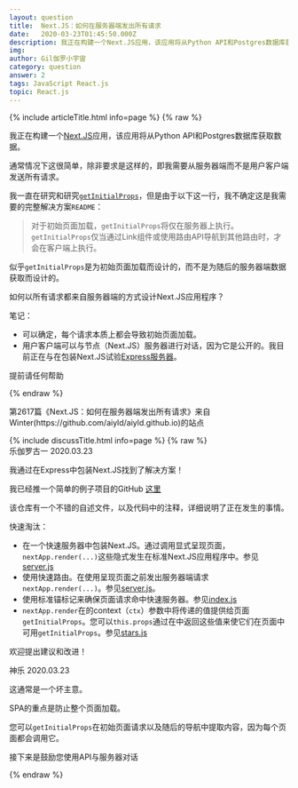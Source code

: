 ```yaml
---
layout: question
title:  Next.JS：如何在服务器端发出所有请求
date:   2020-03-23T01:45:50.000Z
description: 我正在构建一个Next.JS应用，该应用将从Python API和Postgres数据库获取数据。通常情况下这很简单，除非要求是这样的，即我需要从服务...
img: 
author: Gil伽罗小宇宙
category: question
answer: 2
tags: JavaScript React.js
topic: React.js
---
```

<div class="article-root">
  <div class="article">
    {% include articleTitle.html info=page %}
    {% raw %}
    <div class="article-content"><p><font style="vertical-align: inherit;"><font style="vertical-align: inherit;">我正在构建一个</font></font><a href="https://github.com/zeit/next.js" rel="noreferrer"><font style="vertical-align: inherit;"><font style="vertical-align: inherit;">Next.JS</font></font></a><font style="vertical-align: inherit;"><font style="vertical-align: inherit;">应用，该应用将从Python API和Postgres数据库获取数据。</font></font></p>

<p><font style="vertical-align: inherit;"><font style="vertical-align: inherit;">通常情况下这很简单，除非要求是这样的，即我需要从服务器端而不是用户客户端发送所有请求。</font></font></p>

<p><font style="vertical-align: inherit;"><font style="vertical-align: inherit;">我一直在研究和研究</font></font><a href="https://github.com/zeit/next.js#fetching-data-and-component-lifecycle" rel="noreferrer"><code>getInitialProps</code></a><font style="vertical-align: inherit;"><font style="vertical-align: inherit;">，但是由于以下这一行，我不确定这是我需要的完整解决方案</font></font><code>README</code><font style="vertical-align: inherit;"><font style="vertical-align: inherit;">：</font></font></p>

<blockquote>
  <p><font style="vertical-align: inherit;"><font style="vertical-align: inherit;">对于初始页面加载，</font></font><code>getInitialProps</code><font style="vertical-align: inherit;"><font style="vertical-align: inherit;">将仅在服务器上执行。</font></font><code>getInitialProps</code><font style="vertical-align: inherit;"><font style="vertical-align: inherit;">仅当通过Link组件或使用路由API导航到其他路由时，才会在客户端上执行。</font></font></p>
</blockquote>

<p><font style="vertical-align: inherit;"><font style="vertical-align: inherit;">似乎</font></font><code>getInitialProps</code><font style="vertical-align: inherit;"><font style="vertical-align: inherit;">是为初始页面加载而设计的，而不是为随后的服务器端数据获取而设计的。</font></font></p>

<p><font style="vertical-align: inherit;"><font style="vertical-align: inherit;">如何以所有请求都来自服务器端的方式设计Next.JS应用程序？</font></font></p>

<p><font style="vertical-align: inherit;"><font style="vertical-align: inherit;">笔记：</font></font></p>

<ul>
<li><font style="vertical-align: inherit;"><font style="vertical-align: inherit;">可以确定，每个请求本质上都会导致初始页面加载。</font></font></li>
<li><font style="vertical-align: inherit;"><font style="vertical-align: inherit;">用户客户端可以与节点（Next.JS）服务器进行对话，因为它是公开的。</font><font style="vertical-align: inherit;">我目前正在与在包装Next.JS试验</font></font><a href="https://github.com/zeit/next.js/tree/master/examples/custom-server-express" rel="noreferrer"><font style="vertical-align: inherit;"><font style="vertical-align: inherit;">Express服务器</font></font></a><font style="vertical-align: inherit;"><font style="vertical-align: inherit;">。</font></font></li>
</ul>

<p><font style="vertical-align: inherit;"><font style="vertical-align: inherit;">提前请任何帮助</font></font></p></div>
    {% endraw %}
  </div>
  <p class="winter_mark">第2617篇《Next.JS：如何在服务器端发出所有请求》来自Winter(https://github.com/aiyld/aiyld.github.io)的站点</p>
  <div class="discuss-wrapper">
    {% include discussTitle.html info=page %}
    {% raw %}
    <div class="discuss-list">
    <div class="discuss-item">
        <div class="discuss-parent">
          <div class="discuss-meta">
            <span class="discuss-user">乐伽罗古一</span>
            <span class="discuss-time">2020.03.23</span>
          </div>
          <div class="discuss-comment"><p><font style="vertical-align: inherit;"><font style="vertical-align: inherit;">我通过在Express中包装Next.JS找到了解决方案！</font></font></p>

<p><font style="vertical-align: inherit;"><font style="vertical-align: inherit;">我已经推一个简单的例子项目的GitHub </font></font><a href="https://github.com/AuthorOfTheSurf/server-side-requests-next-with-express" rel="noreferrer"><font style="vertical-align: inherit;"><font style="vertical-align: inherit;">这里</font></font></a></p>

<p><font style="vertical-align: inherit;"><font style="vertical-align: inherit;">该仓库有一个不错的自述文件，以及代码中的注释，详细说明了正在发生的事情。</font></font></p>

<p><font style="vertical-align: inherit;"><font style="vertical-align: inherit;">快速淘汰：</font></font></p>

<ul>
<li><font style="vertical-align: inherit;"><font style="vertical-align: inherit;">在一个快速服务器中包装Next.JS。</font><font style="vertical-align: inherit;">通过调用显式呈现页面，</font></font><code>nextApp.render(...)</code><font style="vertical-align: inherit;"><font style="vertical-align: inherit;">这些隐式发生在标准Next.JS应用程序中。</font><font style="vertical-align: inherit;">参见</font></font><a href="https://github.com/AuthorOfTheSurf/server-side-requests-next-with-express/blob/master/server.js" rel="noreferrer"><font style="vertical-align: inherit;"><font style="vertical-align: inherit;">server.js</font></font></a></li>
<li><font style="vertical-align: inherit;"><font style="vertical-align: inherit;">使用快速路由。</font><font style="vertical-align: inherit;">在使用呈现页面之前发出服务器端请求</font></font><code>nextApp.render(...)</code><font style="vertical-align: inherit;"><font style="vertical-align: inherit;">。</font><font style="vertical-align: inherit;">参见</font></font><a href="https://github.com/AuthorOfTheSurf/server-side-requests-next-with-express/blob/master/server.js" rel="noreferrer"><font style="vertical-align: inherit;"><font style="vertical-align: inherit;">server.js</font></font></a><font style="vertical-align: inherit;"><font style="vertical-align: inherit;">。</font></font></li>
<li><font style="vertical-align: inherit;"><font style="vertical-align: inherit;">使用标准锚标记来确保页面请求命中快速服务器。</font><font style="vertical-align: inherit;">参见</font></font><a href="https://github.com/AuthorOfTheSurf/server-side-requests-next-with-express/blob/master/pages/index.js" rel="noreferrer"><font style="vertical-align: inherit;"><font style="vertical-align: inherit;">index.js</font></font></a></li>
<li><code>nextApp.render</code><font style="vertical-align: inherit;"><font style="vertical-align: inherit;">在的context（</font></font><code>ctx</code><font style="vertical-align: inherit;"><font style="vertical-align: inherit;">）参数</font><font style="vertical-align: inherit;">中将传递的值提供给页面</font></font><code>getInitialProps</code><font style="vertical-align: inherit;"><font style="vertical-align: inherit;">。</font><font style="vertical-align: inherit;">您可以</font></font><code>this.props</code><font style="vertical-align: inherit;"><font style="vertical-align: inherit;">通过在中返回</font><font style="vertical-align: inherit;">这些值来使它们在页面中可用</font></font><code>getInitialProps</code><font style="vertical-align: inherit;"><font style="vertical-align: inherit;">。</font><font style="vertical-align: inherit;">参见</font></font><a href="https://github.com/AuthorOfTheSurf/server-side-requests-next-with-express/blob/master/pages/stars.js" rel="noreferrer"><font style="vertical-align: inherit;"><font style="vertical-align: inherit;">stars.js</font></font></a></li>
</ul>

<p><font style="vertical-align: inherit;"><font style="vertical-align: inherit;">欢迎提出建议和改进！</font></font></p></div>
        </div></div><div class="discuss-item">
        <div class="discuss-parent">
          <div class="discuss-meta">
            <span class="discuss-user">神乐</span>
            <span class="discuss-time">2020.03.23</span>
          </div>
          <div class="discuss-comment"><p><font style="vertical-align: inherit;"><font style="vertical-align: inherit;">这通常是一个坏主意。</font></font></p>

<p><font style="vertical-align: inherit;"><font style="vertical-align: inherit;">SPA的重点是防止整个页面加载。</font></font></p>

<p><font style="vertical-align: inherit;"><font style="vertical-align: inherit;">您可以</font></font><code>getInitialProps</code><font style="vertical-align: inherit;"><font style="vertical-align: inherit;">在初始页面请求以及随后的导航中提取内容，因为每个页面都会调用它。</font></font></p>

<p><font style="vertical-align: inherit;"><font style="vertical-align: inherit;">接下来是鼓励您使用API​​与服务器对话</font></font></p></div>
        </div></div>
    </div>
    {% endraw %}
  </div>
<div>
